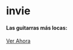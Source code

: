 # invie
#### Las guitarras más locas:

[Ver Ahora](https://padronjosef.github.io/invie-github-page/)
